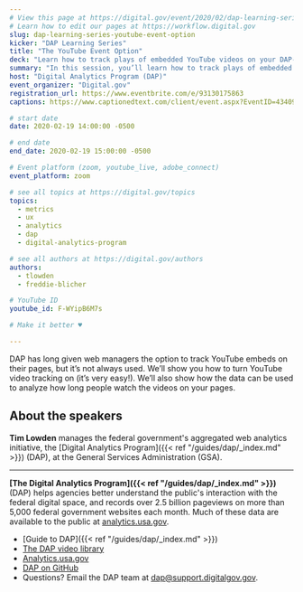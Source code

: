 ```yaml
---
# View this page at https://digital.gov/event/2020/02/dap-learning-series-youtube-event-option
# Learn how to edit our pages at https://workflow.digital.gov
slug: dap-learning-series-youtube-event-option
kicker: "DAP Learning Series"
title: "The YouTube Event Option"
deck: "Learn how to track plays of embedded YouTube videos on your DAP-enabled pages"
summary: "In this session, you’ll learn how to track plays of embedded YouTube videos on your DAP-enabled pages, and how to create reports for analysis."
host: "Digital Analytics Program (DAP)"
event_organizer: "Digital.gov"
registration_url: https://www.eventbrite.com/e/93130175863
captions: https://www.captionedtext.com/client/event.aspx?EventID=4340910&CustomerID=321

# start date
date: 2020-02-19 14:00:00 -0500

# end date
end_date: 2020-02-19 15:00:00 -0500

# Event platform (zoom, youtube_live, adobe_connect)
event_platform: zoom

# see all topics at https://digital.gov/topics
topics:
  - metrics
  - ux
  - analytics
  - dap
  - digital-analytics-program

# see all authors at https://digital.gov/authors
authors:
  - tlowden
  - freddie-blicher

# YouTube ID
youtube_id: F-WYipB6M7s

# Make it better ♥

---
```


DAP has long given web managers the option to track YouTube embeds on their pages, but it’s not always used. We’ll show you how to turn YouTube video tracking on (it’s very easy!). We’ll also show how the data can be used to analyze how long people watch the videos on your pages.

## About the speakers

**Tim Lowden** manages the federal government's aggregated web analytics initiative, the [Digital Analytics Program]({{< ref "/guides/dap/_index.md" >}}) (DAP), at the General Services Administration (GSA).

---

**[The Digital Analytics Program]({{< ref "/guides/dap/_index.md" >}})** (DAP) helps agencies better understand the public's interaction with the federal digital space, and records over 2.5 billion pageviews on more than 5,000 federal government websites each month. Much of these data are available to the public at [analytics.usa.gov](https://analytics.usa.gov).

- [Guide to DAP]({{< ref "/guides/dap/_index.md" >}})
- [The DAP video library](https://www.youtube.com/playlist?list=PLd9b-GuOJ3nFwlyvLFUtmDpYFKezhot8P)
- [Analytics.usa.gov](https://analytics.usa.gov/)
- [DAP on GitHub](https://github.com/digital-analytics-program/gov-wide-code)
- Questions? Email the DAP team at  [dap@support.digitalgov.gov](mailto:dap@support.digitalgov.gov).
